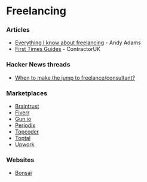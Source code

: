 # Freelancing

### Articles

* [Everything I know about freelancing](https://andyadams.org/everything-i-know-about-freelancing/) - Andy Adams
* [First Times Guides](https://www.contractoruk.com/first\_timers) - ContractorUK

### Hacker News threads

* [When to make the jump to freelance/consultant?](https://news.ycombinator.com/item?id=34400435)

### Marketplaces

* [Braintrust](https://www.usebraintrust.com/)
* [Fiverr](https://www.fiverr.com/)
* [Gun.io](https://www.gun.io/)
* [Periodix](https://periodix.net/)
* [Topcoder](https://www.topcoder.com/)
* [Toptal](https://www.toptal.com/)
* [Upwork](https://www.upwork.com/)

### Websites

* [Bonsai](https://www.hellobonsai.com/)
